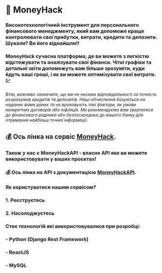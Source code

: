 # :money_with_wings: MoneyHack

### Високотехнологічний інструмент для персонального фінансового менеджменту, який вам допоможе краще контролювати свої прибутки, витрати, кредити та депозити. Шукали? Ви його віднайшли!!

### MoneyHack сучасна платформа, де ви можете з легкістю відстежувати та аналізувати свої фінанси. Чіткі графіки та детальні звіти допоможуть вам більше зрозуміти, куди йдуть ваші гроші, і як ви можете оптимізувати свої витрати. :chart:

###### Втім, важливо зазначити, що ми не несемо відповідальності за точність розрахунків кредитів та депозитів. Наші обчислення базуються на наданих вами даних та не враховують такі фактори, як умови конкретних договорів або інфляція. Ми рекомендуємо вам звертатися до фінансового радника або безпосередньо до вашого банку для отримання найбільш точної інформації.

## :moneybag: Ось лінка на сервіс [MoneyHack](https://money-hack.vercel.app/).

### Також у нас є MoneyHackAPI - власне API яке ви можете використовувати у ваших проєктах!
### :moneybag: Ось лінка на API з документацією [MoneyHackAPI](https://moneyhack.brainstormingapplication.com/).

### Як користуватися нашим сервісом?

### 1. Реєструєтесь
### 2. Насолоджуєтесь

### Стек технологій які використовувалися при розробці:

### - Python (Django Rest Framework)
### - ReactJS
### - MySQL
